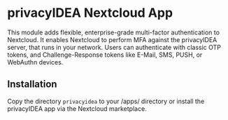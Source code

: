 # privacyIDEA Nextcloud App

This module adds flexible, enterprise-grade multi-factor authentication to Nextcloud.
It enables Nextcloud to perform MFA against the privacyIDEA server, that runs in your network.
Users can authenticate with classic OTP tokens, and Challenge-Response tokens like E-Mail, SMS, PUSH, or WebAuthn devices.

## Installation

Copy the directory ``privacyidea`` to your <nextcloud>/apps/ directory or install the privacyIDEA app via the Nextcloud marketplace.
